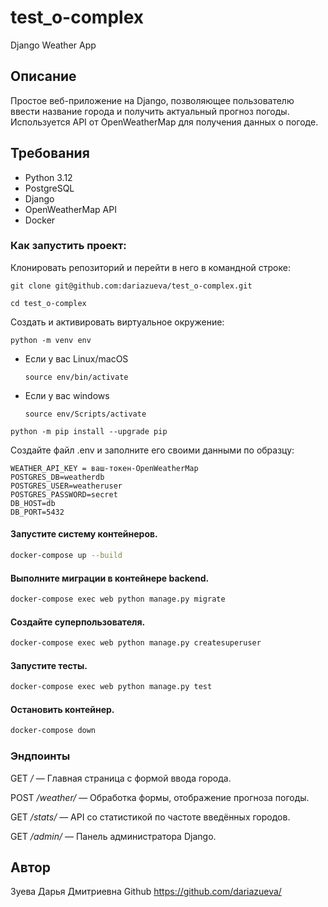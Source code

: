# test_o-complex
Django Weather App

## Описание

Простое веб-приложение на Django, позволяющее пользователю ввести название города и получить актуальный прогноз погоды. Используется API от OpenWeatherMap для получения данных о погоде.

## Требования

- Python 3.12
- PostgreSQL
- Django
- OpenWeatherMap API
- Docker

### Как запустить проект:

Клонировать репозиторий и перейти в него в командной строке:

```
git clone git@github.com:dariazueva/test_o-complex.git
```

```
cd test_o-complex 
```

Cоздать и активировать виртуальное окружение:

```
python -m venv env
```

* Если у вас Linux/macOS

    ```
    source env/bin/activate
    ```

* Если у вас windows

    ```
    source env/Scripts/activate
    ```

```
python -m pip install --upgrade pip
```

Создайте файл .env и заполните его своими данными по образцу:

```
WEATHER_API_KEY = ваш-токен-OpenWeatherMap
POSTGRES_DB=weatherdb
POSTGRES_USER=weatheruser
POSTGRES_PASSWORD=secret
DB_HOST=db
DB_PORT=5432
```

#### Запустите систему контейнеров.
```bash
docker-compose up --build
```
#### Выполните миграции в контейнере backend.
```bash
docker-compose exec web python manage.py migrate
```
#### Создайте суперпользователя.
```bash
docker-compose exec web python manage.py createsuperuser
```
#### Запустите тесты.
```bash
docker-compose exec web python manage.py test 
```
#### Остановить контейнер.
```bash
docker-compose down
```

### Эндпоинты

GET     */*             — Главная страница с формой ввода города.

POST    */weather/*     — Обработка формы, отображение прогноза погоды.

GET     */stats/*       — API со статистикой по частоте введённых городов.

GET     */admin/*       — Панель администратора Django.


## Автор
Зуева Дарья Дмитриевна
Github https://github.com/dariazueva/